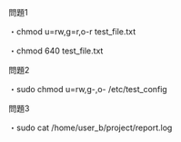 問題1

・chmod u=rw,g=r,o-r test_file.txt

・chmod 640 test_file.txt



問題2

・sudo chmod u=rw,g-,o- /etc/test_config



問題3

・sudo cat /home/user_b/project/report.log